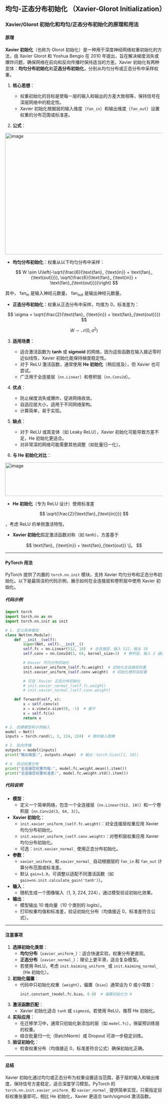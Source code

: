 ## 均匀-正态分布初始化 （Xavier-Glorot Initialization）
### Xavier/Glorot 初始化和均匀/正态分布初始化的原理和用法

#### **原理**
**Xavier 初始化**（也称为 Glorot 初始化）是一种用于深度神经网络权重初始化的方法，由 Xavier Glorot 和 Yoshua Bengio 在 2010 年提出，旨在解决梯度消失或爆炸问题，确保网络在前向和反向传播时保持适当的方差。Xavier 初始化有两种变体：**均匀分布初始化**和**正态分布初始化**，分别从均匀分布或正态分布中采样权重。

1. **核心思想**：
   - 权重初始化的目标是使每一层的输入和输出的方差大致相等，保持信号在深层网络中的稳定性。
   - Xavier 初始化根据层的输入维度（`fan_in`）和输出维度（`fan_out`）设置权重的分布范围或标准差。

2. **公式**：
<img width="809" height="388" alt="image" src="https://github.com/user-attachments/assets/6f88cc62-a351-43e1-8334-c6dbbefaf00a" />


* **均匀分布初始化**：权重从以下均匀分布中采样：

$$
W \sim U\left(-\sqrt{\frac{6}{\text{fan}_ {\text{in}} + \text{fan}_ {\text{out}}}},  \sqrt{\frac{6}{\text{fan}_ {\text{in}} + \text{fan}_{\text{out}}}}\right)
$$

  其中， $\text{fan}_ {\text{in}}$ 是输入神经元数量， $\text{fan}_ {\text{out}}$ 是输出神经元数量。

* **正态分布初始化**：权重从正态分布中采样，均值为 0，标准差为：

$$
\sigma = \sqrt{\frac{2}{\text{fan}_ {\text{in}} + \text{fan}_{\text{out}}}}
$$

$$
W \sim \mathcal{N}(0, \sigma^2)
$$




3. **适用场景**：
   - 适合激活函数为 **tanh** 或 **sigmoid** 的网络，因为这些函数在输入接近零时近似线性，Xavier 初始化能保持梯度稳定性。
   - 对于 ReLU 激活函数，通常使用 **He 初始化**（稍后提及），但 Xavier 也可尝试。
   - 广泛用于全连接层（`nn.Linear`）和卷积层（`nn.Conv2d`）。

4. **优点**：
   - 防止梯度消失或爆炸，促进网络收敛。
   - 自适应层大小，适用于不同网络架构。
   - 计算简单，易于实现。

5. **缺点**：
   - 对于 ReLU 或其变体（如 Leaky ReLU），Xavier 初始化可能导致方差不足，He 初始化更适合。
   - 对非常深的网络可能需要其他调整（如批量归一化）。

6. **与 He 初始化对比**：
<img width="779" height="107" alt="image" src="https://github.com/user-attachments/assets/4db2d23b-4d1d-471b-b3a6-b5111b4d76d4" />


* **He 初始化**（专为 ReLU 设计）使用标准差

$$
\sqrt{\frac{2}{\text{fan}_{\text{in}}}}
$$

  ，考虑 ReLU 的单侧激活特性。

* **Xavier 初始化**假定激活函数对称（如 tanh），方差基于

$$
\text{fan}_ {\text{in}} + \text{fan}_{\text{out}}
\]。  
  $$




---

#### **PyTorch 用法**
PyTorch 提供了内置的 `torch.nn.init` 模块，支持 Xavier 均匀分布和正态分布初始化。以下是最简洁的代码示例，展示如何在全连接层和卷积层中使用 Xavier 初始化。

##### **代码示例**
```python
import torch
import torch.nn as nn
import torch.nn.init as init

# 1. 定义简单模型
class Net(nn.Module):
    def __init__(self):
        super(Net, self).__init__()
        self.fc = nn.Linear(512, 10)  # 全连接层，输入 512，输出 10
        self.conv = nn.Conv2d(3, 64, kernel_size=3)  # 卷积层，输入 3 通道，输出 64 通道

        # Xavier 均匀分布初始化
        init.xavier_uniform_(self.fc.weight)  # 初始化全连接层权重
        init.xavier_uniform_(self.conv.weight)  # 初始化卷积层权重

        # 可选：Xavier 正态分布初始化
        # init.xavier_normal_(self.fc.weight)
        # init.xavier_normal_(self.conv.weight)

    def forward(self, x):
        x = self.conv(x)
        x = x.view(x.size(0), -1)  # 展平
        x = self.fc(x)
        return x

# 2. 创建模型和示例输入
model = Net()
inputs = torch.rand(1, 3, 224, 224)  # 随机输入图像

# 3. 前向传播
outputs = model(inputs)
print("输出维度:", outputs.shape)  # 输出：torch.Size([1, 10])

# 4. 验证权重分布
print("全连接层权重均值:", model.fc.weight.mean().item())
print("全连接层权重标准差:", model.fc.weight.std().item())
```

##### **代码说明**
- **模型**：
  - 定义一个简单网络，包含一个全连接层（`nn.Linear(512, 10)`）和一个卷积层（`nn.Conv2d(3, 64, 3)`）。
- **Xavier 初始化**：
  - `init.xavier_uniform_(self.fc.weight)`：对全连接层权重应用 Xavier 均匀分布初始化。
  - `init.xavier_uniform_(self.conv.weight)`：对卷积层权重应用 Xavier 均匀分布初始化。
  - 可选：`init.xavier_normal_` 使用正态分布初始化。
- **参数**：
  - `xavier_uniform_` 和 `xavier_normal_` 自动根据层的 `fan_in` 和 `fan_out` 计算分布范围或标准差。
  - 默认 `gain=1.0`，可调整以适配不同激活函数（如 `gain=nn.init.calculate_gain('tanh')`）。
- **输入**：
  - 随机生成一个图像输入（1, 3, 224, 224），通过模型验证初始化效果。
- **输出**：
  - 模型输出 10 维向量（10 个类别的 logits）。
  - 打印权重均值和标准差，验证初始化分布（均值接近 0，标准差符合公式）。

---

#### **注意事项**
1. **选择初始化类型**：
   - **均匀分布**（`xavier_uniform_`）：适合快速实验，权重分布更直观。
   - **正态分布**（`xavier_normal_`）：理论上更平滑，适合复杂模型。
   - 若使用 ReLU，考虑 `init.kaiming_uniform_` 或 `init.kaiming_normal_`（He 初始化）。
2. **初始化偏置**：
   - 代码中只初始化权重（`weight`），偏置（`bias`）通常设为 0 或小常数：
     ```python
     init.constant_(model.fc.bias, 0.0)  # 偏置初始化为 0
     ```
3. **激活函数匹配**：
   - Xavier 初始化适合 `tanh` 或 `sigmoid`。若使用 ReLU，推荐 He 初始化。
4. **实际应用**：
   - 在迁移学习中，通常只初始化新添加的层（如 `model.fc`），保留预训练层的权重。
   - 结合批量归一化（BatchNorm）或 Dropout 可进一步稳定训练。
5. **验证初始化**：
   - 检查权重分布（均值接近 0，标准差符合公式）确保初始化正确。

---

#### **总结**
Xavier 初始化通过均匀或正态分布为权重设置适当范围，基于层的输入和输出维度，保持信号方差稳定，适合深度学习模型。PyTorch 的 `torch.nn.init.xavier_uniform_` 和 `xavier_normal_` 提供简单实现，只需指定目标权重张量即可。相比 He 初始化，Xavier 更适合 tanh/sigmoid 激活函数。
